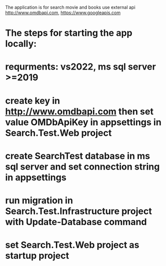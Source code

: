 The application is for search movie and books use external api  http://www.omdbapi.com, https://www.googleapis.com
# The steps for starting the app locally:
# requrments: vs2022, ms sql server >=2019
# create key in http://www.omdbapi.com then set value OMDbApiKey in appsettings in Search.Test.Web project 
# create SearchTest database in ms sql server and set connection string in appsettings
# run migration in Search.Test.Infrastructure project with Update-Database command
# set Search.Test.Web project as startup project
